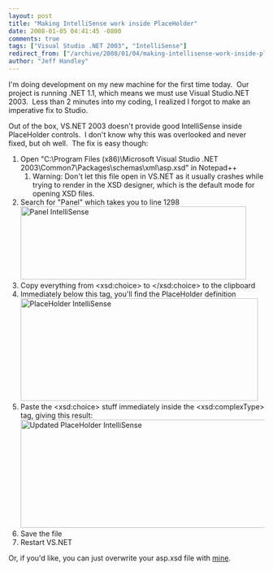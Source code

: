 ```yaml
---
layout: post
title: "Making IntelliSense work inside PlaceHolder"
date: 2008-01-05 04:41:45 -0800
comments: true
tags: ["Visual Studio .NET 2003", "IntelliSense"]
redirect_from: ["/archive/2008/01/04/making-intellisense-work-inside-placeholder.aspx/"]
author: "Jeff Handley"
---
```

<!-- more -->
<p>I'm doing development on my new machine for the first time today.  Our project is running .NET 1.1, which means we must use Visual Studio.NET 2003.  Less than 2 minutes into my coding, I realized I forgot to make an imperative fix to Studio.</p>  <p>Out of the box, VS.NET 2003 doesn't provide good IntelliSense inside PlaceHolder controls.  I don't know why this was overlooked and never fixed, but oh well.  The fix is easy though:</p>  <ol>   <li>Open "C:\Program Files (x86)\Microsoft Visual Studio .NET 2003\Common7\Packages\schemas\xml\asp.xsd" in Notepad++  <ol>   <li>Warning: Don't let this file open in VS.NET as it usually crashes while trying to render in the XSD designer, which is the default mode for opening XSD files. </li>   </ol>   </li>  <li>Search for "Panel" which takes you to line 1298  <br /><img style="border-top-width: 0px; border-left-width: 0px; border-bottom-width: 0px; border-right-width: 0px" height="144" alt="Panel IntelliSense" src="http://blog.jeffhandley.com/Images/PostImages/MakingIntelliSenseworkinsidePlaceHolder_122F4/image.png" width="444" border="0" /> </li>  <li>Copy everything from &lt;xsd:choice&gt; to &lt;/xsd:choice&gt; to the clipboard </li>  <li>Immediately below this tag, you'll find the PlaceHolder definition  <br /><img style="border-top-width: 0px; border-left-width: 0px; border-bottom-width: 0px; border-right-width: 0px" height="202" alt="PlaceHolder IntelliSense" src="http://blog.jeffhandley.com/Images/PostImages/MakingIntelliSenseworkinsidePlaceHolder_122F4/image_3.png" width="467" border="0" />   </li>  <li>Paste the &lt;xsd:choice&gt; stuff immediately inside the &lt;xsd:complexType&gt; tag, giving this result:  <br /><img style="border-right: 0px; border-top: 0px; border-left: 0px; border-bottom: 0px" height="213" alt="Updated PlaceHolder IntelliSense" src="http://blog.jeffhandley.com/Images/PostImages/MakingIntelliSenseworkinsidePlaceHolder_122F4/image_5.png" width="494" border="0" /> </li>  <li>Save the file </li>  <li>Restart VS.NET </li> </ol>  <p>Or, if you'd like, you can just overwrite your asp.xsd file with <a title="My updated asp.xsd file" href="http://blog.JeffHandley.com/Files/asp.xsd" rel="enclosure">mine</a>.</p>
